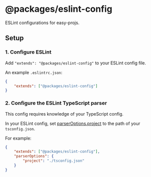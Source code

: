 # @packages/eslint-config

ESLint configurations for easy-projs.

## Setup
### 1. Configure ESLint

Add `"extends": "@packages/eslint-config"` to your ESLint config file.

An example `.eslintrc.json`:
```json
{
    "extends": ["@packages/eslint-config"]
}
```

### 2. Configure the ESLint TypeScript parser

This config requires knowledge of your TypeScript config.

In your ESLint config, set [parserOptions.project] to the path of your `tsconfig.json`.

For example:
```json
{
    "extends": ["@packages/eslint-config"],
    "parserOptions": {
        "project": "./tsconfig.json"
    }
}
```

[parserOptions.project]: https://github.com/typescript-eslint/typescript-eslint/tree/master/packages/parser#parseroptionsproject
